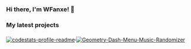 ### Hi there, I'm WFanxe! 👋

 

### My latest projects

<a href="https://github.com/WEGFan/codestats-profile-readme">
  <img align="middle" src="https://github-readme-stats.vercel.app/api/pin/?username=4umengjie2018&repo=codestats-profile-readme" alt="codestats-profile-readme" />
</a>
<a href="https://github.com/WEGFan/Geometry-Dash-Menu-Music-Randomizer">
  <img align="middle" src="https://github-readme-stats.vercel.app/api/pin/?username=4umengjie2018&repo=Geometry-Dash-Menu-Music-Randomizer" alt="Geometry-Dash-Menu-Music-Randomizer" />
</a>
